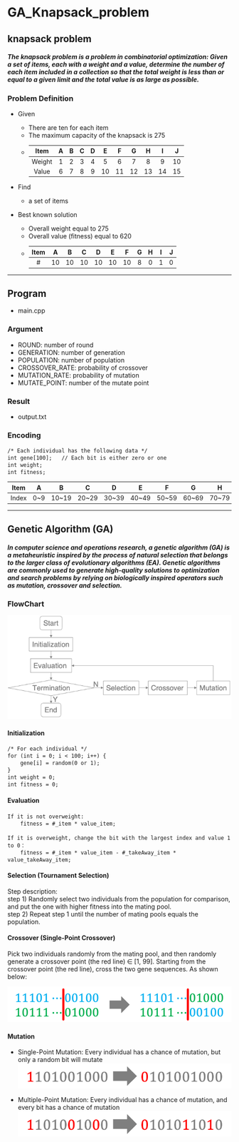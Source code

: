 # GA_Knapsack_problem

## knapsack problem

##### The knapsack problem is a problem in combinatorial optimization: Given a set of items, each with a weight and a value, determine the number of each item included in a collection so that the total weight is less than or equal to a given limit and the total value is as large as possible.

### Problem Definition

* Given
  * There are ten for each item
  * The maximum capacity of the knapsack is 275
  * | Item    | A   | B   | C   | D   | E   | F   | G   | H   | I   | J   |
    | :-----: |:---:|:---:|:---:|:---:|:---:|:---:|:---:|:---:|:---:|:---:|
    | Weight  | 1   | 2   | 3   | 4   | 5   | 6   | 7   | 8   | 9   | 10  |
    | Value   | 6   | 7   | 8   | 9   | 10  | 11  | 12  | 13  | 14  | 15  |

* Find
  * a set of items

* Best known solution
  * Overall weight equal to 275
  * Overall value (fitness) equal to 620
  * | Item    | A   | B   | C   | D   | E   | F   | G   | H   | I   | J   |
    | :-----: |:---:|:---:|:---:|:---:|:---:|:---:|:---:|:---:|:---:|:---:|
    | #       | 10  | 10  | 10  | 10  | 10  | 10  | 8   | 0   | 1   | 0   |

---

## Program

* main.cpp

### Argument

* ROUND: number of round
* GENERATION: number of generation
* POPULATION: number of population
* CROSSOVER_RATE: probability of crossover
* MUTATION_RATE: probability of mutation
* MUTATE_POINT: number of the mutate point

### Result

 * output.txt

### Encoding
```
/* Each individual has the following data */
int gene[100];   // Each bit is either zero or one
int weight;
int fitness;
```
| Item   | A     | B     | C     | D     | E     | F     | G     | H     | I     | J     |
| :----: |:-----:|:-----:|:-----:|:-----:|:-----:|:-----:|:-----:|:-----:|:-----:|:-----:|
| Index  | 0~9   | 10~19 | 20~29 | 30~39 | 40~49 | 50~59 | 60~69 | 70~79 | 80~89 | 90~99 |

---

## Genetic Algorithm (GA)

##### In computer science and operations research, a genetic algorithm (GA) is a metaheuristic inspired by the process of natural selection that belongs to the larger class of evolutionary algorithms (EA). Genetic algorithms are commonly used to generate high-quality solutions to optimization and search problems by relying on biologically inspired operators such as mutation, crossover and selection.

### FlowChart

![Flowchart](./img/Flowchart.png)

#### Initialization

```
/* For each individual */
for (int i = 0; i < 100; i++) {
    gene[i] = random(0 or 1);
}
int weight = 0;
int fitness = 0;
```

#### Evaluation

```
If it is not overweight:  
    fitness = #_item * value_item;

If it is overweight, change the bit with the largest index and value 1 to 0：  
    fitness = #_item * value_item - #_takeAway_item * value_takeAway_item;
```

#### Selection (Tournament Selection)

Step description:  
step 1) Randomly select two individuals from the population for comparison, and put the one with higher fitness into the mating pool.  
step 2) Repeat step 1 until the number of mating pools equals the population.

#### Crossover (Single-Point Crossover)

Pick two individuals randomly from the mating pool, and then randomly generate a crossover point (the red line) ∈ [1, 99].
Starting from the crossover point (the red line), cross the two gene sequences. As shown below:

![Single-Point Crossover](./img/SPCrossover.png)

#### Mutation

* Single-Point Mutation: Every individual has a chance of mutation, but only a random bit will mutate  
![Single-Point Crossover](./img/SPMutation.png)

* Multiple-Point Mutation: Every individual has a chance of mutation, and every bit has a chance of mutation  
![Single-Point Crossover](./img/MPMutation.png)
